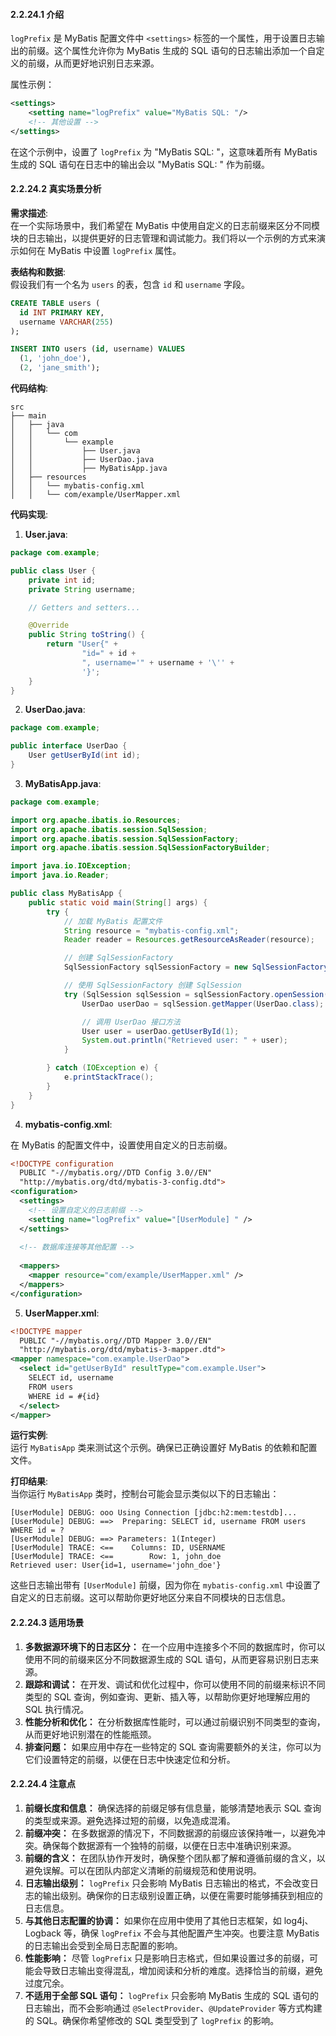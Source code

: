 <a name="mX7i4"></a>
#### 2.2.24.1 介绍
`logPrefix` 是 MyBatis 配置文件中 `<settings>` 标签的一个属性，用于设置日志输出的前缀。这个属性允许你为 MyBatis 生成的 SQL 语句的日志输出添加一个自定义的前缀，从而更好地识别日志来源。

属性示例：

```xml
<settings>
    <setting name="logPrefix" value="MyBatis SQL: "/>
    <!-- 其他设置 -->
</settings>
```

在这个示例中，设置了 `logPrefix` 为 "MyBatis SQL: "，这意味着所有 MyBatis 生成的 SQL 语句在日志中的输出会以 "MyBatis SQL: " 作为前缀。


<a name="mYV0T"></a>
#### 2.2.24.2 真实场景分析
**需求描述**:<br />在一个实际场景中，我们希望在 MyBatis 中使用自定义的日志前缀来区分不同模块的日志输出，以提供更好的日志管理和调试能力。我们将以一个示例的方式来演示如何在 MyBatis 中设置 `logPrefix` 属性。

**表结构和数据**:<br />假设我们有一个名为 `users` 的表，包含 `id` 和 `username` 字段。

```sql
CREATE TABLE users (
  id INT PRIMARY KEY,
  username VARCHAR(255)
);

INSERT INTO users (id, username) VALUES
  (1, 'john_doe'),
  (2, 'jane_smith');
```

**代码结构**:

```
src
├── main
│   ├── java
│   │   └── com
│   │       └── example
│   │           ├── User.java
│   │           ├── UserDao.java
│   │           ├── MyBatisApp.java
│   ├── resources
│   │   └── mybatis-config.xml
│   │   └── com/example/UserMapper.xml

```

**代码实现**:

1. **User.java**:

```java
package com.example;

public class User {
    private int id;
    private String username;

    // Getters and setters...

    @Override
    public String toString() {
        return "User{" +
                "id=" + id +
                ", username='" + username + '\'' +
                '}';
    }
}
```

2. **UserDao.java**:

```java
package com.example;

public interface UserDao {
    User getUserById(int id);
}
```

3. **MyBatisApp.java**:

```java
package com.example;

import org.apache.ibatis.io.Resources;
import org.apache.ibatis.session.SqlSession;
import org.apache.ibatis.session.SqlSessionFactory;
import org.apache.ibatis.session.SqlSessionFactoryBuilder;

import java.io.IOException;
import java.io.Reader;

public class MyBatisApp {
    public static void main(String[] args) {
        try {
            // 加载 MyBatis 配置文件
            String resource = "mybatis-config.xml";
            Reader reader = Resources.getResourceAsReader(resource);

            // 创建 SqlSessionFactory
            SqlSessionFactory sqlSessionFactory = new SqlSessionFactoryBuilder().build(reader);

            // 使用 SqlSessionFactory 创建 SqlSession
            try (SqlSession sqlSession = sqlSessionFactory.openSession()) {
                UserDao userDao = sqlSession.getMapper(UserDao.class);

                // 调用 UserDao 接口方法
                User user = userDao.getUserById(1);
                System.out.println("Retrieved user: " + user);
            }

        } catch (IOException e) {
            e.printStackTrace();
        }
    }
}
```

4. **mybatis-config.xml**:

在 MyBatis 的配置文件中，设置使用自定义的日志前缀。

```xml
<!DOCTYPE configuration
  PUBLIC "-//mybatis.org//DTD Config 3.0//EN"
  "http://mybatis.org/dtd/mybatis-3-config.dtd">
<configuration>
  <settings>
    <!-- 设置自定义的日志前缀 -->
    <setting name="logPrefix" value="[UserModule] " />
  </settings>
  
  <!-- 数据库连接等其他配置 -->
  
  <mappers>
    <mapper resource="com/example/UserMapper.xml" />
  </mappers>
</configuration>
```

5. **UserMapper.xml**:

```xml
<!DOCTYPE mapper
  PUBLIC "-//mybatis.org//DTD Mapper 3.0//EN"
  "http://mybatis.org/dtd/mybatis-3-mapper.dtd">
<mapper namespace="com.example.UserDao">
  <select id="getUserById" resultType="com.example.User">
    SELECT id, username
    FROM users
    WHERE id = #{id}
  </select>
</mapper>
```

**运行实例**:<br />运行 `MyBatisApp` 类来测试这个示例。确保已正确设置好 MyBatis 的依赖和配置文件。

**打印结果**:<br />当你运行 `MyBatisApp` 类时，控制台可能会显示类似以下的日志输出：

```
[UserModule] DEBUG: ooo Using Connection [jdbc:h2:mem:testdb]...
[UserModule] DEBUG: ==>  Preparing: SELECT id, username FROM users WHERE id = ?
[UserModule] DEBUG: ==> Parameters: 1(Integer)
[UserModule] TRACE: <==    Columns: ID, USERNAME
[UserModule] TRACE: <==        Row: 1, john_doe
Retrieved user: User{id=1, username='john_doe'}
```

这些日志输出带有 `[UserModule]` 前缀，因为你在 `mybatis-config.xml` 中设置了自定义的日志前缀。这可以帮助你更好地区分来自不同模块的日志信息。


<a name="BxVeG"></a>
#### 2.2.24.3 适用场景

1.  **多数据源环境下的日志区分：** 在一个应用中连接多个不同的数据库时，你可以使用不同的前缀来区分不同数据源生成的 SQL 语句，从而更容易识别日志来源。 
2.  **跟踪和调试：** 在开发、调试和优化过程中，你可以使用不同的前缀来标识不同类型的 SQL 查询，例如查询、更新、插入等，以帮助你更好地理解应用的 SQL 执行情况。 
3.  **性能分析和优化：** 在分析数据库性能时，可以通过前缀识别不同类型的查询，从而更好地识别潜在的性能瓶颈。 
4.  **排查问题：** 如果应用中存在一些特定的 SQL 查询需要额外的关注，你可以为它们设置特定的前缀，以便在日志中快速定位和分析。 

<a name="seQZo"></a>
#### 2.2.24.4 注意点

1.  **前缀长度和信息：** 确保选择的前缀足够有信息量，能够清楚地表示 SQL 查询的类型或来源。避免选择过短的前缀，以免造成混淆。 
2.  **前缀冲突：** 在多数据源的情况下，不同数据源的前缀应该保持唯一，以避免冲突。确保每个数据源有一个独特的前缀，以便在日志中准确识别来源。 
3.  **前缀的含义：** 在团队协作开发时，确保整个团队都了解和遵循前缀的含义，以避免误解。可以在团队内部定义清晰的前缀规范和使用说明。 
4.  **日志输出级别：** `logPrefix` 只会影响 MyBatis 日志输出的格式，不会改变日志的输出级别。确保你的日志级别设置正确，以便在需要时能够捕获到相应的日志信息。 
5.  **与其他日志配置的协调：** 如果你在应用中使用了其他日志框架，如 log4j、Logback 等，确保 `logPrefix` 不会与其他配置产生冲突。也要注意 MyBatis 的日志输出会受到全局日志配置的影响。 
6.  **性能影响：** 尽管 `logPrefix` 只是影响日志格式，但如果设置过多的前缀，可能会导致日志输出变得混乱，增加阅读和分析的难度。选择恰当的前缀，避免过度冗余。 
7.  **不适用于全部 SQL 语句：** `logPrefix` 只会影响 MyBatis 生成的 SQL 语句的日志输出，而不会影响通过 `@SelectProvider`、`@UpdateProvider` 等方式构建的 SQL。确保你希望修改的 SQL 类型受到了 `logPrefix` 的影响。 
